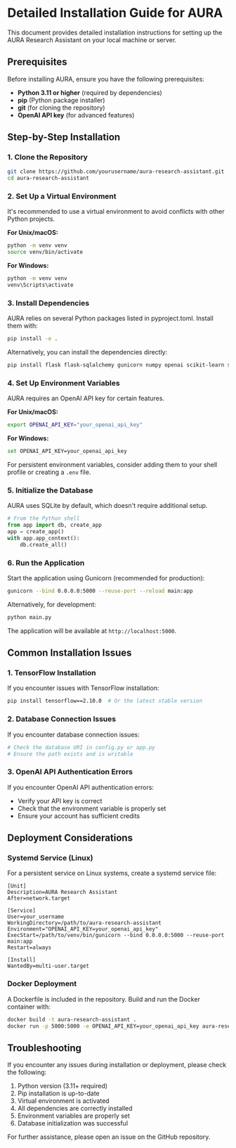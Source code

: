 # Detailed Installation Guide for AURA

This document provides detailed installation instructions for setting up the AURA Research Assistant on your local machine or server.

## Prerequisites

Before installing AURA, ensure you have the following prerequisites:

- **Python 3.11 or higher** (required by dependencies)
- **pip** (Python package installer)
- **git** (for cloning the repository)
- **OpenAI API key** (for advanced features)

## Step-by-Step Installation

### 1. Clone the Repository

```bash
git clone https://github.com/yourusername/aura-research-assistant.git
cd aura-research-assistant
```

### 2. Set Up a Virtual Environment

It's recommended to use a virtual environment to avoid conflicts with other Python projects.

**For Unix/macOS:**
```bash
python -m venv venv
source venv/bin/activate
```

**For Windows:**
```bash
python -m venv venv
venv\Scripts\activate
```

### 3. Install Dependencies

AURA relies on several Python packages listed in pyproject.toml. Install them with:

```bash
pip install -e .
```

Alternatively, you can install the dependencies directly:

```bash
pip install flask flask-sqlalchemy gunicorn numpy openai scikit-learn sqlalchemy tensorflow
```

### 4. Set Up Environment Variables

AURA requires an OpenAI API key for certain features.

**For Unix/macOS:**
```bash
export OPENAI_API_KEY="your_openai_api_key"
```

**For Windows:**
```bash
set OPENAI_API_KEY=your_openai_api_key
```

For persistent environment variables, consider adding them to your shell profile or creating a `.env` file.

### 5. Initialize the Database

AURA uses SQLite by default, which doesn't require additional setup.

```python
# From the Python shell
from app import db, create_app
app = create_app()
with app.app_context():
    db.create_all()
```

### 6. Run the Application

Start the application using Gunicorn (recommended for production):

```bash
gunicorn --bind 0.0.0.0:5000 --reuse-port --reload main:app
```

Alternatively, for development:

```bash
python main.py
```

The application will be available at `http://localhost:5000`.

## Common Installation Issues

### 1. TensorFlow Installation

If you encounter issues with TensorFlow installation:

```bash
pip install tensorflow==2.10.0  # Or the latest stable version
```

### 2. Database Connection Issues

If you encounter database connection issues:

```bash
# Check the database URI in config.py or app.py
# Ensure the path exists and is writable
```

### 3. OpenAI API Authentication Errors

If you encounter OpenAI API authentication errors:

- Verify your API key is correct
- Check that the environment variable is properly set
- Ensure your account has sufficient credits

## Deployment Considerations

### Systemd Service (Linux)

For a persistent service on Linux systems, create a systemd service file:

```
[Unit]
Description=AURA Research Assistant
After=network.target

[Service]
User=your_username
WorkingDirectory=/path/to/aura-research-assistant
Environment="OPENAI_API_KEY=your_openai_api_key"
ExecStart=/path/to/venv/bin/gunicorn --bind 0.0.0.0:5000 --reuse-port main:app
Restart=always

[Install]
WantedBy=multi-user.target
```

### Docker Deployment

A Dockerfile is included in the repository. Build and run the Docker container with:

```bash
docker build -t aura-research-assistant .
docker run -p 5000:5000 -e OPENAI_API_KEY=your_openai_api_key aura-research-assistant
```

## Troubleshooting

If you encounter any issues during installation or deployment, please check the following:

1. Python version (3.11+ required)
2. Pip installation is up-to-date
3. Virtual environment is activated
4. All dependencies are correctly installed
5. Environment variables are properly set
6. Database initialization was successful

For further assistance, please open an issue on the GitHub repository.